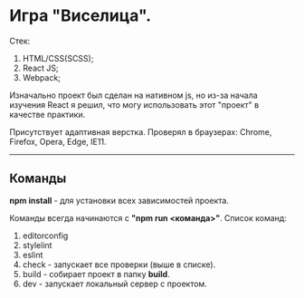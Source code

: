 # Игра <b>"Виселица"</b>.

Стек:
1. HTML/CSS(SCSS);
2. React JS;
3. Webpack;

Изначально проект был сделан на нативном js, но из-за начала изучения React я решил, что могу использовать этот "проект" в качестве практики.

Присутствует адаптивная верстка.
Проверял в браузерах: Chrome, Firefox, Opera, Edge, IE11.

---------------

## Команды

<b>npm install</b> - для установки всех зависимостей проекта.

Команды всегда начинаются с <b>"npm run <команда>"</b>.
Список команд:
1. editorconfig
2. stylelint
3. eslint
4. check - запускает все проверки (выше в списке).
5. build - собирает проект в папку <b>build</b>.
6. dev - запускает локальный сервер с проектом.



